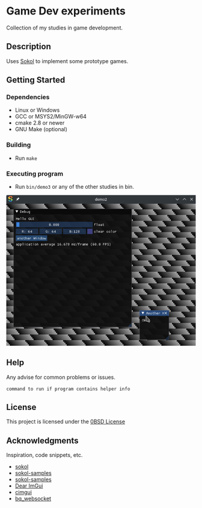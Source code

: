 # Game Dev experiments

Collection of my studies in game development.

## Description

Uses [Sokol](https://github.com/floooh/sokol) to implement some prototype games.

## Getting Started

### Dependencies

* Linux or Windows
* GCC or MSYS2/MinGW-w64
* cmake 2.8 or newer
* GNU Make (optional)

### Building

* Run `make`

### Executing program

* Run `bin/demo3` or any of the other studies in bin.

![demo3 screenshot](doc/Screenshot_2022-09-19_21-43-40.png)

## Help

Any advise for common problems or issues.
```
command to run if program contains helper info
```

## License

This project is licensed under the [0BSD License](LICENSE)

## Acknowledgments

Inspiration, code snippets, etc.
* [sokol](https://github.com/floooh/sokol)
* [sokol-samples](https://github.com/floooh/sokol-samples)
* [sokol-samples](https://github.com/floooh/sokol-samples)
* [Dear ImGui](https://github.com/ocornut/imgui)
* [cimgui](https://github.com/cimgui/cimgui)
* [bq_websocket](https://github.com/bqqbarbhg/bq_websocket)
